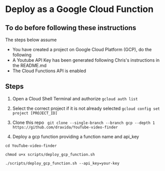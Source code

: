 # Deploy as a Google Cloud Function

## To do before following these instructions
The steps below assume
* You have created a project on Google Cloud Platform (GCP), do the following
* A Youtube API Key has been generated following Chris's instructions in the README.md
* The Cloud Functions API is enabled

## Steps
1. Open a Cloud Shell Terminal and authorize
  ```gcloud auth list```

2. Select the correct project if it is not already selected
  ```gcloud config set project [PROJECT_ID]```

3. Clone this repo
    ``` git clone --single-branch --branch gcp --depth 1 https://github.com/dravida/YouTube-video-finder```

4. Deploy a gcp function providing a function name and api_key

  ```cd YouTube-video-finder```

  ```chmod u+x scripts/deploy_gcp_function.sh```

  ```./scripts/deploy_gcp_function.sh --api_key=your-key ```
